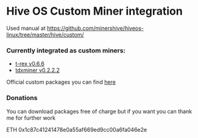# Hive OS Custom Miner integration

Used manual at https://github.com/minershive/hiveos-linux/tree/master/hive/custom/

### Currently integrated as custom miners:
* [t-rex v0.6.6](https://github.com/HaloGenius/hiveos-custom-miner/releases/tag/t-rex-v0.6.6)
* [tdxminer v0.2.2.2](https://github.com/HaloGenius/hiveos-custom-miner/releases/tag/tdxminer-v0.2.2.2)

Official custom packages you can find [here](http://download.hiveos.farm/custom/)

### Donations
You can download packages free of charge but if you want you can thank me for further work

ETH 0x1c87c41241478e0a55af669ed9cc00a6fa046e2e
